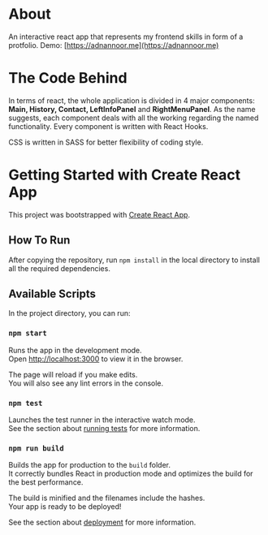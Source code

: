 # About

An interactive react app that represents my frontend skills in form of a protfolio.
Demo: [https://adnannoor.me](https://adnannoor.me)

# The Code Behind

In terms of react, the whole application is divided in 4 major components: **Main, History, Contact, LeftInfoPanel** and **RightMenuPanel**. As the name suggests, each component deals with all the working regarding the named functionality. Every component is written with React Hooks.

CSS is written in SASS for better flexibility of coding style.

# Getting Started with Create React App

This project was bootstrapped with [Create React App](https://github.com/facebook/create-react-app).

## How To Run

After copying the repository, run `npm install` in the local directory to install all the required dependencies.

## Available Scripts

In the project directory, you can run:

### `npm start`

Runs the app in the development mode.\
Open [http://localhost:3000](http://localhost:3000) to view it in the browser.

The page will reload if you make edits.\
You will also see any lint errors in the console.

### `npm test`

Launches the test runner in the interactive watch mode.\
See the section about [running tests](https://facebook.github.io/create-react-app/docs/running-tests) for more information.

### `npm run build`

Builds the app for production to the `build` folder.\
It correctly bundles React in production mode and optimizes the build for the best performance.

The build is minified and the filenames include the hashes.\
Your app is ready to be deployed!

See the section about [deployment](https://facebook.github.io/create-react-app/docs/deployment) for more information.
